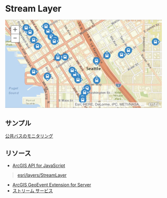 # Stream Layer

[![](img/streamlayer.jpg)]()

## サンプル
[公共バスのモニタリング](http://esrijapan.github.io/arcgis-samples-js/stream-layer/seattlebus.html)

## リソース

* [ArcGIS API for JavaScript](https://developers.arcgis.com/javascript/)
> [esri/layers/StreamLayer](https://developers.arcgis.com/javascript/jsapi/streamlayer-amd.html)

* [ArcGIS GeoEvent Extension for Server](http://server.arcgis.com/ja/geoevent-extension/)
* [ストリーム サービス](http://server.arcgis.com/ja/server/latest/publish-services/windows/stream-services.htm)
